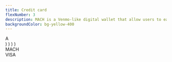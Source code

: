 ```yaml
---
title: Credit card
flexNumber: 3
description: MACH is a Venmo-like digital wallet that allow users to easily have access to prepaid VISA cards
backgroundColor: bg-yellow-400
---
```


<div class="w-[14rem] h-[20rem] bg-[#6200ee] rounded-lg flex relative items-center overflow-hidden">
  <span class="text-white text-[70rem] absolute opacity-25 left-[-13rem] font-light transform scale-x-125 top-[-31rem]">A</span>
  <div class="chip absolute top-0 right-16 w-12 h-14 bg-gray-300 mt-10 rounded-xl"></div>
  <div class="absolute flex items-center right-8 top-16">
    <span class="text-white font-bold absolute left-0 text-md top-0 leading-[20px]">)</span>
    <span class="text-white font-bold absolute left-1 text-xl  top-0 leading-[20px]">)</span>
    <span class="text-white font-bold absolute left-2 text-2xl top-0 leading-[20px]">)</span>
    <span class="text-white font-semibold absolute left-[.8rem] text-3xl top-[-1px] leading-[20px]">)</span>
  </div>
  <div class="text-white text-4xl ml-4 tracking-widest font-semibold">MACH</div>
  <div class="absolute bottom-0 right-2 text-4xl mb-2 font-bold text-white">VISA</div>
</div>
